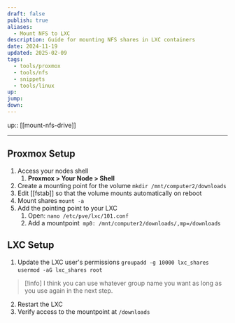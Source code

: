 ```yaml
---
draft: false
publish: true
aliases:
  - Mount NFS to LXC
description: Guide for mounting NFS shares in LXC containers
date: 2024-11-19
updated: 2025-02-09
tags:
  - tools/proxmox
  - tools/nfs
  - snippets
  - tools/linux
up: 
jump: 
down: 
---
```


up:: [[mount-nfs-drive]]

---

## Proxmox Setup

1. Access your nodes shell
    1. **Proxmox > Your Node > Shell**
2. Create a mounting point for the volume
   `mkdir /mnt/computer2/downloads`
4. Edit [[fstab]] so that the volume mounts automatically on reboot
4. Mount shares `mount -a`
5. Add the pointing point to your LXC
	1. Open: `nano /etc/pve/lxc/101.conf`
	2. Add a mountpoint 
		 `mp0: /mnt/computer2/downloads/,mp=/downloads`

## LXC Setup

1. Update the LXC user's permissions
   `groupadd -g 10000 lxc_shares`
	 `usermod -aG lxc_shares root`
> [!info]
> I think you can use whatever group name you want as long as you use again in the next step.

2. Restart the LXC
3. Verify access to the mountpoint at `/downloads`
